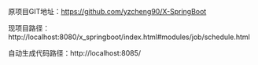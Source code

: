 原项目GIT地址：https://github.com/yzcheng90/X-SpringBoot

现项目路径：http://localhost:8080/x_springboot/index.html#modules/job/schedule.html

自动生成代码路径：http://localhost:8085/